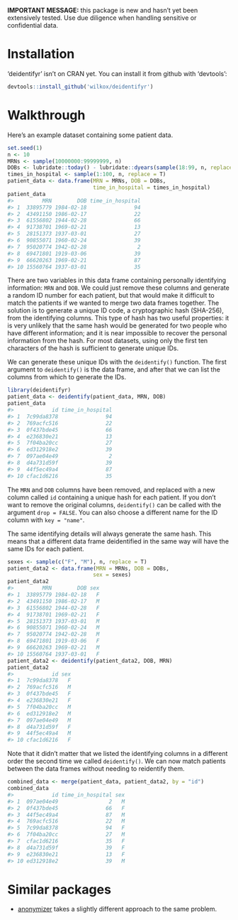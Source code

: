 
**IMPORTANT MESSAGE:** this package is new and hasn’t yet been
extensively tested. Use due diligence when handling sensitive or
confidential data.

# Installation

‘deidentifyr’ isn’t on CRAN yet. You can install it from github with
‘devtools’:

``` r
devtools::install_github('wilkox/deidentifyr')
```

# Walkthrough

Here’s an example dataset containing some patient data.

``` r
set.seed(1)
n <- 10
MRNs <- sample(10000000:99999999, n)
DOBs <- lubridate::today() - lubridate::dyears(sample(18:99, n, replace = T))
times_in_hospital <- sample(1:100, n, replace = T)
patient_data <- data.frame(MRN = MRNs, DOB = DOBs, 
                           time_in_hospital = times_in_hospital)
patient_data
#>         MRN        DOB time_in_hospital
#> 1  33895779 1984-02-18               94
#> 2  43491150 1986-02-17               22
#> 3  61556802 1944-02-28               66
#> 4  91738701 1969-02-21               13
#> 5  28151373 1937-03-01               27
#> 6  90855071 1960-02-24               39
#> 7  95020774 1942-02-28                2
#> 8  69471801 1919-03-06               39
#> 9  66620263 1969-02-21               87
#> 10 15560764 1937-03-01               35
```

There are two variables in this data frame containing personally
identifying information: `MRN` and `DOB`. We could just remove these
columns and generate a random ID number for each patient, but that would
make it difficult to match the patients if we wanted to merge two data
frames together. The solution is to generate a unique ID code, a
cryptographic hash (SHA-256), from the identifying columns. This type of
hash has two useful properties: it is very unlikely that the same hash
would be generated for two people who have different information; and it
is near impossible to recover the personal information from the hash.
For most datasets, using only the first ten characters of the hash is
sufficient to generate unique IDs.

We can generate these unique IDs with the `deidentify()` function. The
first argument to `deidentify()` is the data frame, and after that we
can list the columns from which to generate the IDs.

``` r
library(deidentifyr)
patient_data <- deidentify(patient_data, MRN, DOB)
patient_data
#>            id time_in_hospital
#> 1  7c99da8378               94
#> 2  769acfc516               22
#> 3  0f437bde45               66
#> 4  e236830e21               13
#> 5  7f04ba20cc               27
#> 6  ed312918e2               39
#> 7  097ae04e49                2
#> 8  d4a731d59f               39
#> 9  44f5ec49a4               87
#> 10 cfac1d6216               35
```

The `MRN` and `DOB` columns have been removed, and replaced with a new
column called `id` containing a unique hash for each patient. If you
don’t want to remove the original columns, `deidentify()` can be
called with the argument `drop = FALSE`. You can also choose a different
name for the ID column with `key = "name"`.

The same identifying details will always generate the same hash. This
means that a different data frame deidentified in the same way will have
the same IDs for each patient.

``` r
sexes <- sample(c("F", "M"), n, replace = T)
patient_data2 <- data.frame(MRN = MRNs, DOB = DOBs, 
                           sex = sexes)
patient_data2
#>         MRN        DOB sex
#> 1  33895779 1984-02-18   F
#> 2  43491150 1986-02-17   M
#> 3  61556802 1944-02-28   F
#> 4  91738701 1969-02-21   F
#> 5  28151373 1937-03-01   M
#> 6  90855071 1960-02-24   M
#> 7  95020774 1942-02-28   M
#> 8  69471801 1919-03-06   F
#> 9  66620263 1969-02-21   M
#> 10 15560764 1937-03-01   F
patient_data2 <- deidentify(patient_data2, DOB, MRN)
patient_data2
#>            id sex
#> 1  7c99da8378   F
#> 2  769acfc516   M
#> 3  0f437bde45   F
#> 4  e236830e21   F
#> 5  7f04ba20cc   M
#> 6  ed312918e2   M
#> 7  097ae04e49   M
#> 8  d4a731d59f   F
#> 9  44f5ec49a4   M
#> 10 cfac1d6216   F
```

Note that it didn’t matter that we listed the identifying columns in a
different order the second time we called `deidentify()`. We can now
match patients between the data frames without needing to reidentify
them.

``` r
combined_data <- merge(patient_data, patient_data2, by = "id")
combined_data
#>            id time_in_hospital sex
#> 1  097ae04e49                2   M
#> 2  0f437bde45               66   F
#> 3  44f5ec49a4               87   M
#> 4  769acfc516               22   M
#> 5  7c99da8378               94   F
#> 6  7f04ba20cc               27   M
#> 7  cfac1d6216               35   F
#> 8  d4a731d59f               39   F
#> 9  e236830e21               13   F
#> 10 ed312918e2               39   M
```

# Similar packages

  - [anonymizer](https://github.com/paulhendricks/anonymizer) takes a
    slightly different approach to the same problem.
